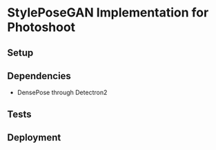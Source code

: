 # StylePoseGAN Implementation for Photoshoot

## Setup

## Dependencies

- DensePose through Detectron2

## Tests

## Deployment
